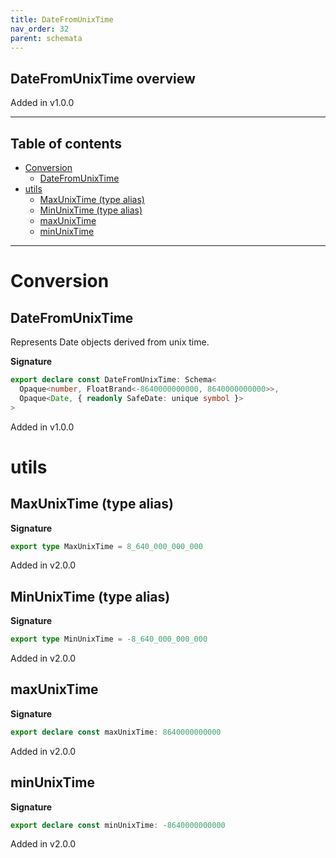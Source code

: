 ```yaml
---
title: DateFromUnixTime
nav_order: 32
parent: schemata
---
```


## DateFromUnixTime overview

Added in v1.0.0

---

<h2 class="text-delta">Table of contents</h2>

- [Conversion](#conversion)
  - [DateFromUnixTime](#datefromunixtime)
- [utils](#utils)
  - [MaxUnixTime (type alias)](#maxunixtime-type-alias)
  - [MinUnixTime (type alias)](#minunixtime-type-alias)
  - [maxUnixTime](#maxunixtime)
  - [minUnixTime](#minunixtime)

---

# Conversion

## DateFromUnixTime

Represents Date objects derived from unix time.

**Signature**

```ts
export declare const DateFromUnixTime: Schema<
  Opaque<number, FloatBrand<-8640000000000, 8640000000000>>,
  Opaque<Date, { readonly SafeDate: unique symbol }>
>
```

Added in v1.0.0

# utils

## MaxUnixTime (type alias)

**Signature**

```ts
export type MaxUnixTime = 8_640_000_000_000
```

Added in v2.0.0

## MinUnixTime (type alias)

**Signature**

```ts
export type MinUnixTime = -8_640_000_000_000
```

Added in v2.0.0

## maxUnixTime

**Signature**

```ts
export declare const maxUnixTime: 8640000000000
```

Added in v2.0.0

## minUnixTime

**Signature**

```ts
export declare const minUnixTime: -8640000000000
```

Added in v2.0.0
